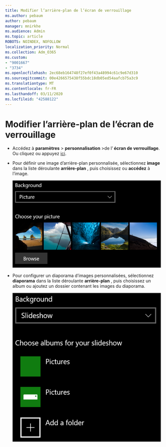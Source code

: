 ```yaml
---
title: Modifier l’arrière-plan de l’écran de verrouillage
ms.author: pebaum
author: pebaum
manager: mnirkhe
ms.audience: Admin
ms.topic: article
ROBOTS: NOINDEX, NOFOLLOW
localization_priority: Normal
ms.collection: Adm_O365
ms.custom:
- "9001667"
- "3734"
ms.openlocfilehash: 2ec68eb164748f27ef0f43a48994c61c9e67d310
ms.sourcegitcommit: 00e4266575438f55bdc18db05ed54aafcb75a3c9
ms.translationtype: MT
ms.contentlocale: fr-FR
ms.lasthandoff: 03/11/2020
ms.locfileid: "42588122"
---
```

# <a name="change-your-lock-screen-background"></a>Modifier l’arrière-plan de l’écran de verrouillage

- Accédez à **paramètres** > **personnalisation** >de l' **écran de verrouillage**. Ou cliquez ou appuyez [ici](ms-settings:lockscreen?activationSource=GetHelp).

- Pour définir une image d’arrière-plan personnalisée, sélectionnez **image** dans la liste déroulante **arrière-plan** , puis choisissez ou **accédez** à l’image.

  ![Définir une image d’arrière-plan personnalisée.](media/set-custom-background-pic.png)

- Pour configurer un diaporama d’images personnalisées, sélectionnez **diaporama** dans la liste déroulante **arrière-plan** , puis choisissez un album ou ajoutez un dossier contenant les images du diaporama.

  ![Configurez un diaporama d’images personnalisées.](media/set-up-slideshow-background.png)
